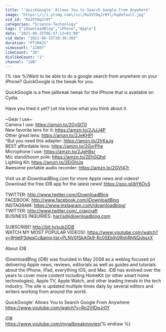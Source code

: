 ```yaml
---
title: "'QuickGoogle' Allows You to Search Google From Anywhere"
image: "https:\/\/i.ytimg.com\/vi\/Ro2VtDqJr0Y\/hqdefault.jpg"
vid_id: "Ro2VtDqJr0Y"
categories: "Science-Technology"
tags: ["iDownloadBlog","iPhone","Apple"]
date: "2021-06-25T06:47:12+03:00"
vid_date: "2011-06-15T20:30:30Z"
duration: "PT1M42S"
viewcount: "22007"
likeCount: "36"
dislikeCount: "1"
channel: "iDB"
---
```

{% raw %}Want to be able to do a google search from anywhere on your iPhone? QuickGoogle is the tweak for you.<br /><br />QuickGoogle is a free jailbreak tweak for the iPhone that is available on Cydia.<br /><br />Have you tried it yet? Let me know what you think about it.<br /><br />~Gear I use~<br />Camera I use: <a rel="nofollow" target="blank" href="https://amzn.to/2GyStT0">https://amzn.to/2GyStT0</a><br />New favorite lens for it: <a rel="nofollow" target="blank" href="https://amzn.to/2JjJJ4P">https://amzn.to/2JjJJ4P</a><br />Other great lens: <a rel="nofollow" target="blank" href="https://amzn.to/2JeKHPI">https://amzn.to/2JeKHPI</a><br />^But you need this adapter: <a rel="nofollow" target="blank" href="https://amzn.to/2IrKaJg">https://amzn.to/2IrKaJg</a><br />BEST affordable lens: <a rel="nofollow" target="blank" href="https://amzn.to/2GxrPhe">https://amzn.to/2GxrPhe</a><br />Microphone I use: <a rel="nofollow" target="blank" href="https://amzn.to/2JgH8sr">https://amzn.to/2JgH8sr</a><br />Mic stand/boom pole: <a rel="nofollow" target="blank" href="https://amzn.to/2EhGQhd">https://amzn.to/2EhGQhd</a><br />Lighting Kit: <a rel="nofollow" target="blank" href="https://amzn.to/2EiGhUq">https://amzn.to/2EiGhUq</a><br />Awesome portable audio recorder: <a rel="nofollow" target="blank" href="https://amzn.to/2GVI47r">https://amzn.to/2GVI47r</a><br /><br />Visit us at iDownloadBlog.com for more Apple news and videos!<br />Download the free iDB app for the latest news! <a rel="nofollow" target="blank" href="https://goo.gl/bY6OvS">https://goo.gl/bY6OvS</a><br /><br />TWITTER: <a rel="nofollow" target="blank" href="http://www.twitter.com/iDownloadBlog">http://www.twitter.com/iDownloadBlog</a><br />FACEBOOK: <a rel="nofollow" target="blank" href="http://www.facebook.com/iDownloadBlog">http://www.facebook.com/iDownloadBlog</a><br />INSTAGRAM: <a rel="nofollow" target="blank" href="https://www.instagram.com/idownloadblog/">https://www.instagram.com/idownloadblog/</a><br />TWITTER: <a rel="nofollow" target="blank" href="http://www.twitter.com/_craycraft">http://www.twitter.com/_craycraft</a><br />BUSINESS INQUIRIES: harris@idownloadblog.com<br /><br />SUBSCRIBE! <a rel="nofollow" target="blank" href="http://bit.ly/sub2iDB">http://bit.ly/sub2iDB</a><br />WATCH MY MOST POPULAR VIDEOS!: <a rel="nofollow" target="blank" href="https://www.youtube.com/watch?v=9HetP3dgqCc&amp;list=PLNV0fSkA0k9-Rc0SEbIh0RnhRhNQvbsxX">https://www.youtube.com/watch?v=9HetP3dgqCc&amp;list=PLNV0fSkA0k9-Rc0SEbIh0RnhRhNQvbsxX</a><br /><br />About iDB<br /><br />iDownloadBlog (iDB) was founded in May 2008 as a weblog focused on delivering Apple news, reviews, editorials as well as guides and tutorials about the iPhone, iPad, everything iOS, and Mac. iDB has evolved over the years to cover more content including HomeKit (or other smart home technologies), Apple TV, Apple Watch, and other leading trends in the tech industry. The site is updated multiple times daily by several editors and writers working from around the world.<br /><br />QuickGoogle' Allows You to Search Google From Anywhere<br /><a rel="nofollow" target="blank" href="https://www.youtube.com/watch?v=Ro2VtDqJr0Y">https://www.youtube.com/watch?v=Ro2VtDqJr0Y</a><br /><br />iDB<br /><a rel="nofollow" target="blank" href="https://www.youtube.com/myjailbreakmovies">https://www.youtube.com/myjailbreakmovies</a>{% endraw %}
